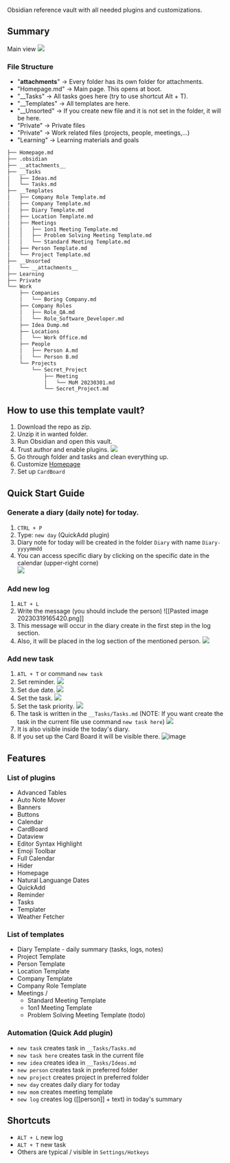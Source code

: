 Obsidian reference vault with all needed plugins and customizations.

## Summary
Main view
![](./__attachments__/homepage.png)

### File Structure
- "__attachments__" -> Every folder has its own folder for attachments.
- "Homepage.md" -> Main page. This opens at boot.
- "__Tasks" -> All tasks goes here (try to use shortcut Alt + T).
- "__Templates" -> All templates are here.
- "__Unsorted" -> If you create new file and it is not set in the folder, it will be here.
- "Private" -> Private files
- "Private" -> Work related files (projects, people, meetings,...)
- "Learning" -> Learning materials and goals

```tree.txt
├── Homepage.md
├── .obsidian
├── __attachments__
├── __Tasks
│   ├── Ideas.md
│   └── Tasks.md
├── __Templates
│   ├── Company Role Template.md
│   ├── Company Template.md
│   ├── Diary Template.md
│   ├── Location Template.md
│   ├── Meetings
│   │   ├── 1on1 Meeting Template.md
│   │   ├── Problem Solving Meeting Template.md
│   │   └── Standard Meeting Template.md
│   ├── Person Template.md
│   └── Project Template.md
├── __Unsorted
│   └── __attachments__
├── Learning
├── Private
└── Work
    ├── Companies
    │   └── Boring Company.md
    ├── Company Roles
    │   ├── Role_QA.md
    │   └── Role_Software_Developer.md
    ├── Idea Dump.md
    ├── Locations
    │   └── Work Office.md
    ├── People
    │   ├── Person A.md
    │   └── Person B.md
    └── Projects
        └── Secret_Project
            ├── Meeting
            │   └── MoM 20230301.md
            └── Secret_Project.md
```


## How to use this template vault?
1. Download the repo as zip.
2. Unzip it in wanted folder.
3. Run Obsidian and open this vault.
4. Trust author and enable plugins.
   ![](./__attachments__/do-you-trust.png)
5. Go through folder and tasks and clean everything up. 
6. Customize [Homepage](./Homepage.md)
7. Set up `CardBoard`


## Quick Start Guide

### Generate a diary (daily note) for today.
1. `CTRL + P`
2. Type: `new day`   (QuickAdd plugin)
3. Diary note for today will be created in the folder `Diary` with name `Diary-yyyymmdd`
4. You can access specific diary by clicking on the specific date in the calendar (upper-right corne)   
![](__attachments__/new_day.png)
### Add new log
1. `ALT + L`
2. Write the message (you should include the person)
   ![[Pasted image 20230319165420.png]]
3. This message will occur in the diary create in the first step in the log section.
4. Also, it will be placed in the log section of the mentioned person. 
   ![](__attachments__/person_look.png)
### Add new task
1. `ATL + T` or command  `new task`
2. Set reminder.
	  ![](__attachments__/reminder.png)
3. Set due date.
	  ![](__attachments__/duedate.png)
4. Set the task.
	  ![](__attachments__/task_name.png)
5. Set the task priority.
	  ![](__attachments__/set_prior.png)
6. The task is written in the `__Tasks/Tasks.md`   (NOTE: If you want create the task in the current file use command `new task here`)
	  ![](__attachments__/task_look.png)
8. It is also visible inside the today's diary.
9. If you set up the Card Board it will be visible there. 
![image](https://user-images.githubusercontent.com/92267656/228163799-9ca2f66e-58b1-4d34-a5e6-d5d78c0304a2.png)

	
## Features

### List of plugins 
- Advanced Tables
- Auto Note Mover
- Banners
- Buttons
- Calendar
- CardBoard
- Dataview
- Editor Syntax Highlight
- Emoji Toolbar
- Full Calendar
- Hider
- Homepage
- Natural Languange Dates
- QuickAdd
- Reminder
- Tasks
- Templater
- Weather Fetcher


### List of templates
- Diary Template - daily summary (tasks, logs, notes)
- Project Template
- Person Template 
- Location Template
- Company Template
- Company Role Template
- Meetings / 
	- Standard Meeting Template
	- 1on1 Meeting Template
	- Problem Solving Meeting Template (todo)

### Automation (Quick Add plugin)
- `new task` creates task in `__Tasks/Tasks.md`
- `new task here` creates task in the current file
- `new idea` creates idea in `__Tasks/Ideas.md`
- `new person` creates task in preferred folder
- `new project` creates project in preferred folder
- `new day` creates daily diary for today
- `new mom` creates meeting template 
- `new log` creates log ([[person]] + text) in today's summary


## Shortcuts

- `ALT + L` new log
- `ALT + T` new task
- Others are typical / visible in `Settings/Hotkeys`


